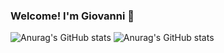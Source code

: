 ### Welcome! I'm Giovanni 💫

![Anurag's GitHub stats](https://github-readme-stats.vercel.app/api?username=giovannicarvxlho&hide=contribs,prs)
![Anurag's GitHub stats](https://github-readme-stats.vercel.app/api?username=anuraghazra&show=reviews,discussions_started,discussions_answered,prs_merged,prs_merged_percentage)

